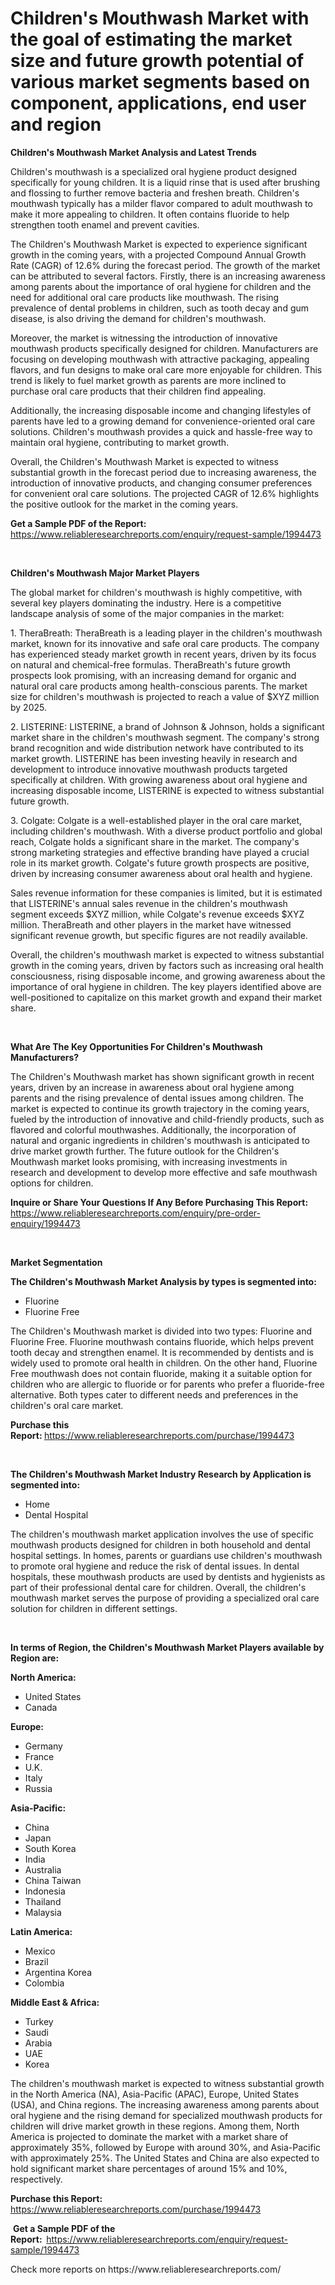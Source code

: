 <p><h1>Children's Mouthwash Market with the goal of estimating the market size and future growth potential of various market segments based on component, applications, end user and region</h1></p><p><strong>Children's Mouthwash Market Analysis and Latest Trends</strong></p>
<p><p>Children's mouthwash is a specialized oral hygiene product designed specifically for young children. It is a liquid rinse that is used after brushing and flossing to further remove bacteria and freshen breath. Children's mouthwash typically has a milder flavor compared to adult mouthwash to make it more appealing to children. It often contains fluoride to help strengthen tooth enamel and prevent cavities.</p><p>The Children's Mouthwash Market is expected to experience significant growth in the coming years, with a projected Compound Annual Growth Rate (CAGR) of 12.6% during the forecast period. The growth of the market can be attributed to several factors. Firstly, there is an increasing awareness among parents about the importance of oral hygiene for children and the need for additional oral care products like mouthwash. The rising prevalence of dental problems in children, such as tooth decay and gum disease, is also driving the demand for children's mouthwash.</p><p>Moreover, the market is witnessing the introduction of innovative mouthwash products specifically designed for children. Manufacturers are focusing on developing mouthwash with attractive packaging, appealing flavors, and fun designs to make oral care more enjoyable for children. This trend is likely to fuel market growth as parents are more inclined to purchase oral care products that their children find appealing.</p><p>Additionally, the increasing disposable income and changing lifestyles of parents have led to a growing demand for convenience-oriented oral care solutions. Children's mouthwash provides a quick and hassle-free way to maintain oral hygiene, contributing to market growth.</p><p>Overall, the Children's Mouthwash Market is expected to witness substantial growth in the forecast period due to increasing awareness, the introduction of innovative products, and changing consumer preferences for convenient oral care solutions. The projected CAGR of 12.6% highlights the positive outlook for the market in the coming years.</p></p>
<p><strong>Get a Sample PDF of the Report:&nbsp;</strong> <a href="https://www.reliableresearchreports.com/enquiry/request-sample/1994473">https://www.reliableresearchreports.com/enquiry/request-sample/1994473</a></p>
<p>&nbsp;</p>
<p><strong>Children's Mouthwash Major Market Players</strong></p>
<p><p>The global market for children's mouthwash is highly competitive, with several key players dominating the industry. Here is a competitive landscape analysis of some of the major companies in the market:</p><p>1. TheraBreath: TheraBreath is a leading player in the children's mouthwash market, known for its innovative and safe oral care products. The company has experienced steady market growth in recent years, driven by its focus on natural and chemical-free formulas. TheraBreath's future growth prospects look promising, with an increasing demand for organic and natural oral care products among health-conscious parents. The market size for children's mouthwash is projected to reach a value of $XYZ million by 2025.</p><p>2. LISTERINE: LISTERINE, a brand of Johnson & Johnson, holds a significant market share in the children's mouthwash segment. The company's strong brand recognition and wide distribution network have contributed to its market growth. LISTERINE has been investing heavily in research and development to introduce innovative mouthwash products targeted specifically at children. With growing awareness about oral hygiene and increasing disposable income, LISTERINE is expected to witness substantial future growth.</p><p>3. Colgate: Colgate is a well-established player in the oral care market, including children's mouthwash. With a diverse product portfolio and global reach, Colgate holds a significant share in the market. The company's strong marketing strategies and effective branding have played a crucial role in its market growth. Colgate's future growth prospects are positive, driven by increasing consumer awareness about oral health and hygiene.</p><p>Sales revenue information for these companies is limited, but it is estimated that LISTERINE's annual sales revenue in the children's mouthwash segment exceeds $XYZ million, while Colgate's revenue exceeds $XYZ million. TheraBreath and other players in the market have witnessed significant revenue growth, but specific figures are not readily available.</p><p>Overall, the children's mouthwash market is expected to witness substantial growth in the coming years, driven by factors such as increasing oral health consciousness, rising disposable income, and growing awareness about the importance of oral hygiene in children. The key players identified above are well-positioned to capitalize on this market growth and expand their market share.</p></p>
<p>&nbsp;</p>
<p><strong>What Are The Key Opportunities For Children's Mouthwash Manufacturers?</strong></p>
<p><p>The Children's Mouthwash market has shown significant growth in recent years, driven by an increase in awareness about oral hygiene among parents and the rising prevalence of dental issues among children. The market is expected to continue its growth trajectory in the coming years, fueled by the introduction of innovative and child-friendly products, such as flavored and colorful mouthwashes. Additionally, the incorporation of natural and organic ingredients in children's mouthwash is anticipated to drive market growth further. The future outlook for the Children's Mouthwash market looks promising, with increasing investments in research and development to develop more effective and safe mouthwash options for children.</p></p>
<p><strong>Inquire or Share Your Questions If Any Before Purchasing This Report:</strong> <a href="https://www.reliableresearchreports.com/enquiry/pre-order-enquiry/1994473">https://www.reliableresearchreports.com/enquiry/pre-order-enquiry/1994473</a></p>
<p>&nbsp;</p>
<p><strong>Market Segmentation</strong></p>
<p><strong>The Children's Mouthwash Market Analysis by types is segmented into:</strong></p>
<p><ul><li>Fluorine</li><li>Fluorine Free</li></ul></p>
<p><p>The Children's Mouthwash market is divided into two types: Fluorine and Fluorine Free. Fluorine mouthwash contains fluoride, which helps prevent tooth decay and strengthen enamel. It is recommended by dentists and is widely used to promote oral health in children. On the other hand, Fluorine Free mouthwash does not contain fluoride, making it a suitable option for children who are allergic to fluoride or for parents who prefer a fluoride-free alternative. Both types cater to different needs and preferences in the children's oral care market.</p></p>
<p><strong>Purchase this Report:&nbsp;</strong><a href="https://www.reliableresearchreports.com/purchase/1994473">https://www.reliableresearchreports.com/purchase/1994473</a></p>
<p>&nbsp;</p>
<p><strong>The Children's Mouthwash Market Industry Research by Application is segmented into:</strong></p>
<p><ul><li>Home</li><li>Dental Hospital</li></ul></p>
<p><p>The children's mouthwash market application involves the use of specific mouthwash products designed for children in both household and dental hospital settings. In homes, parents or guardians use children's mouthwash to promote oral hygiene and reduce the risk of dental issues. In dental hospitals, these mouthwash products are used by dentists and hygienists as part of their professional dental care for children. Overall, the children's mouthwash market serves the purpose of providing a specialized oral care solution for children in different settings.</p></p>
<p>&nbsp;</p>
<p><strong>In terms of Region, the Children's Mouthwash Market Players available by Region are:</strong></p>
<p>
    <p> <strong> North America: </strong>
        <ul>
            <li>United States</li>
            <li>Canada</li>
        </ul>
        </p> 
    <p> <strong> Europe: </strong>
        <ul>
            <li>Germany</li>
            <li>France</li>
            <li>U.K.</li>
            <li>Italy</li>
            <li>Russia</li>
        </ul>
        </p> 
    <p> <strong> Asia-Pacific: </strong>
        <ul>
            <li>China</li>
            <li>Japan</li>
            <li>South Korea</li>
            <li>India</li>
            <li>Australia</li>
            <li>China Taiwan</li>
            <li>Indonesia</li>
            <li>Thailand</li>
            <li>Malaysia</li>
        </ul>
        </p> 
    <p> <strong> Latin America: </strong>
        <ul>
            <li>Mexico</li>
            <li>Brazil</li>
            <li>Argentina Korea</li>
            <li>Colombia</li>
        </ul>
        </p> 
    <p> <strong> Middle East & Africa: </strong>
        <ul>
            <li>Turkey</li>
            <li>Saudi</li>
            <li>Arabia</li>
            <li>UAE</li>
            <li>Korea</li>
        </ul>
    </p>
    </p>
<p><p>The children's mouthwash market is expected to witness substantial growth in the North America (NA), Asia-Pacific (APAC), Europe, United States (USA), and China regions. The increasing awareness among parents about oral hygiene and the rising demand for specialized mouthwash products for children will drive market growth in these regions. Among them, North America is projected to dominate the market with a market share of approximately 35%, followed by Europe with around 30%, and Asia-Pacific with approximately 25%. The United States and China are also expected to hold significant market share percentages of around 15% and 10%, respectively.</p></p>
<p><strong>Purchase this Report: </strong><a href="https://www.reliableresearchreports.com/purchase/1994473">https://www.reliableresearchreports.com/purchase/1994473</a></p>
<p>&nbsp;<strong>Get a Sample PDF of the Report:&nbsp;&nbsp;</strong><a href="https://www.reliableresearchreports.com/enquiry/request-sample/1994473">https://www.reliableresearchreports.com/enquiry/request-sample/1994473</a></p>
<p><strong></strong></p>
<p>Check more reports on https://www.reliableresearchreports.com/</p>